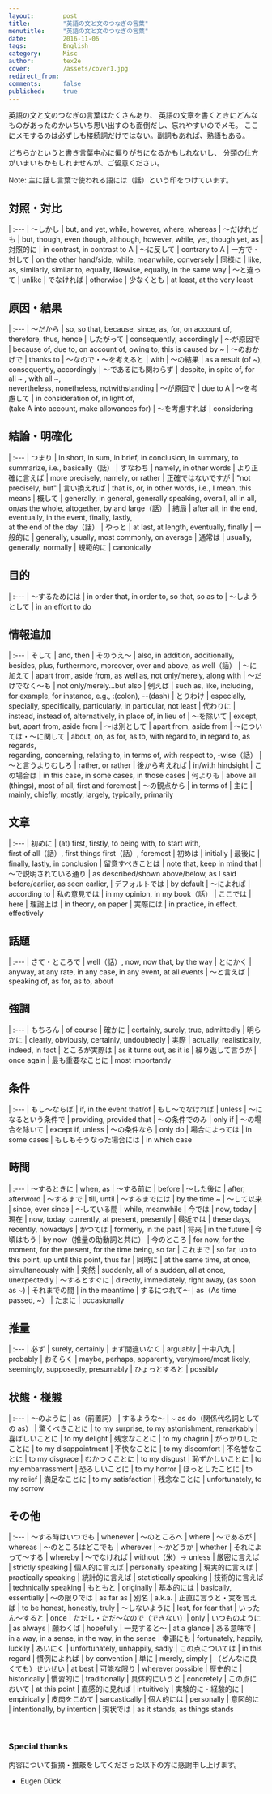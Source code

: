 ```yaml
---
layout:        post
title:         "英語の文と文のつなぎの言葉"
menutitle:     "英語の文と文のつなぎの言葉"
date:          2016-11-06
tags:          English
category:      Misc
author:        tex2e
cover:         /assets/cover1.jpg
redirect_from:
comments:      false
published:     true
---
```


英語の文と文のつなぎの言葉はたくさんあり、
英語の文章を書くときにどんなものがあったのかいちいち思い出すのも面倒だし、忘れやすいのでメモ。
ここにメモするのは必ずしも接続詞だけではない。副詞もあれば、熟語もある。

どちらかというと書き言葉中心に偏りがちになるかもしれないし、
分類の仕方がいまいちかもしれませんが、ご留意ください。

Note: 主に話し言葉で使われる語には（話）という印をつけています。


対照・対比
---------------

| :---
| 〜しかし | but, and yet, while, however, where, whereas
| 〜だけれども | but, though, even though, although, however, while, yet, though yet, as
| 対照的に | in contrast, in contrast to A
| 〜に反して | contrary to A
| 一方で・対して | on the other hand/side, while, meanwhile, conversely
| 同様に | like, as, similarly, similar to, equally, likewise, equally, in the same way
| 〜と違って | unlike
| でなければ | otherwise
| 少なくとも | at least, at the very least


原因・結果
---------------

| :---
| 〜だから | so, so that, because, since, as, for, on account of, therefore, thus, hence
| したがって | consequently, accordingly
| 〜が原因で | because of, due to, on account of, owing to, this is caused by ~
| 〜のおかげで | thanks to
| 〜なので・〜を考えると | with
| 〜の結果 | as a result (of ~), consequently, accordingly
| 〜であるにも関わらず | despite, in spite of, for all ~ , with all ~, <br>nevertheless, nonetheless, notwithstanding
| 〜が原因で | due to A
| 〜を考慮して | in consideration of, in light of, <br>(take A into account, make allowances for)
| 〜を考慮すれば | considering


結論・明確化
---------------

| :---
| つまり | in short, in sum, in brief, in conclusion, in summary, to summarize, i.e., basically（話）
| すなわち | namely, in other words
| より正確に言えば | more precisely, namely, or rather
| 正確ではないですが | "not precisely, but"
| 言い換えれば | that is, or, in other words, i.e., I mean, this means
| 概して | generally, in general, generally speaking, overall, all in all, on/as the whole, altogether, by and large（話）
| 結局 | after all, in the end, eventually, in the event, finally, lastly, <br>at the end of the day（話）
| やっと | at last, at length, eventually, finally
| 一般的に | generally, usually, most commonly, on average
| 通常は | usually, generally, normally
| 規範的に | canonically


目的
---------------

| :---
| 〜するためには | in order that, in order to, so that, so as to
| 〜しようとして | in an effort to do


情報追加
---------------

| :---
| そして | and, then
| そのうえ〜 | also, in addition, additionally, besides, plus, furthermore, moreover, over and above, as well（話）
| 〜に加えて | apart from, aside from, as well as, not only/merely, along with
| 〜だけでなく〜も | not only/merely...but also
| 例えば | such as, like, including, for example, for instance, e.g., :(colon), --(dash)
| とりわけ | especially, specially, specifically, particularly, in particular, not least
| 代わりに | instead, instead of, alternatively, in place of, in lieu of
| 〜を除いて | except, but, apart from, aside from
| 〜は別として | apart from, aside from
| 〜については・〜に関して | about, on, as for, as to, with regard to, in regard to, as regards, <br>regarding, concerning, relating to, in terms of, with respect to, -wise（話）
| 〜と言うよりむしろ | rather, or rather
| 後から考えれば | in/with hindsight
| この場合は | in this case, in some cases, in those cases
| 何よりも | above all (things), most of all, first and foremost
| 〜の観点から | in terms of
| 主に | mainly, chiefly, mostly, largely, typically, primarily


文章
---------------

| :---
| 初めに | (at) first, firstly, to being with, to start with, <br>first of all（話）, first things first（話）, foremost
| 初めは | initially
| 最後に | finally, lastly, in conclusion
| 留意すべきことは | note that, keep in mind that
| 〜で説明されている通り | as described/shown above/below, as I said before/earlier, as seen earlier,
| デフォルトでは | by default
| 〜によれば | according to
| 私の意見では | in my opinion, in my book（話）
| ここでは | here
| 理論上は | in theory, on paper
| 実際には | in practice, in effect, effectively


話題
---------------

| :---
| さて・ところで | well（話）, now, now that, by the way
| とにかく | anyway, at any rate, in any case, in any event, at all events
| 〜と言えば | speaking of, as for, as to, about


強調
---------------

| :---
| もちろん | of course
| 確かに | certainly, surely, true, admittedly
| 明らかに | clearly, obviously, certainly, undoubtedly
| 実際 | actually, realistically, indeed, in fact
| ところが実際は | as it turns out, as it is
| 繰り返して言うが | once again
| 最も重要なことに | most importantly


条件
---------------

| :---
| もし〜ならば | if, in the event that/of
| もし〜でなければ | unless
| 〜になるという条件で | providing, provided that
| 〜の条件でのみ | only if
| 〜の場合を除いて | except if, unless
| 〜の条件なら | only do
| 場合によっては | in some cases
| もしもそうなった場合には | in which case


時間
---------------

| :---
| 〜するときに | when, as
| 〜する前に | before
| 〜した後に | after, afterword
| 〜するまで | till, until
| 〜するまでには | by the time ~
| 〜して以来 | since, ever since
| 〜している間 | while, meanwhile
| 今では | now, today
| 現在 | now, today, currently, at present, presently
| 最近では | these days, recently, nowadays
| かつては | formerly, in the past
| 将来 | in the future
| 今頃はもう | by now（推量の助動詞と共に）
| 今のところ | for now, for the moment, for the present, for the time being, so far
| これまで | so far, up to this point, up until this point, thus far
| 同時に | at the same time, at once, simultaneously with
| 突然 | suddenly, all of a sudden, all at once, unexpectedly
| 〜するとすぐに | directly, immediately, right away, (as soon as ~)
| それまでの間 | in the meantime
| するにつれて〜 | as（As time passed, ~）
| たまに | occasionally


推量
---------------

| :---
| 必ず | surely, certainly
| まず間違いなく | arguably
| 十中八九 | probably
| おそらく | maybe, perhaps, apparently, very/more/most likely, seemingly, supposedly, presumably
| ひょっとすると | possibly


状態・様態
---------------

| :---
| 〜のように | as（前置詞）
| するような〜 | ~ as do（関係代名詞としての as）
| 驚くべきことに | to my surprise, to my astonishment, remarkably
| 喜ばしいことに | to my delight
| 残念なことに | to my chagrin
| がっかりしたことに | to my disappointment
| 不快なことに | to my discomfort
| 不名誉なことに | to my disgrace
| むかつくことに | to my disgust
| 恥ずかしいことに | to my embarrassment
| 恐ろしいことに | to my horror
| ほっとしたことに | to my relief
| 満足なことに | to my satisfaction
| 残念なことに | unfortunately, to my sorrow


その他
---------------

| :---
| 〜する時はいつでも | whenever
| 〜のところへ | where
| 〜であるが | whereas
| 〜のところはどこでも | wherever
| 〜かどうか | whether
| それによって〜する | whereby
| 〜でなければ | without（米）-> unless
| 厳密に言えば | strictly speaking
| 個人的に言えば | personally speaking
| 現実的に言えば | practically speaking
| 統計的に言えば | statistically speaking
| 技術的に言えば | technically speaking
| もともと | originally
| 基本的には | basically, essentially
| 〜の限りでは | as far as
| 別名 | a.k.a.
| 正直に言うと・実を言えば | to be honest, honestly, truly
| 〜しないように | lest, for fear that
| いったん〜すると | once
| ただし・ただ〜なので（できない）| only <reason>
| いつものように | as always
| 願わくば | hopefully
| 一見すると〜 | at a glance
| ある意味で | in a way, in a sense, in the way, in the sense
| 幸運にも | fortunately, happily, luckily
| あいにく | unfortunately, unhappily, sadly
| この点については | in this regard
| 慣例によれば | by convention
| 単に | merely, simply
| （どんなに良くても）せいぜい | at best
| 可能な限り | wherever possible
| 歴史的に | historically
| 慣習的に | traditionally
| 具体的にいうと | concretely
| この点において | at this point
| 直感的に見れば | intuitively
| 実験的に・経験的に | empirically
| 皮肉をこめて | sarcastically
| 個人的には | personally
| 意図的に | intentionally, by intention
| 現状では | as it stands, as things stands


<br>

### Special thanks

内容について指摘・推敲をしてくださった以下の方に感謝申し上げます。

- Eugen Dück
